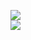 [![](https://img.shields.io/badge/Made%20With-Github%20Spray-lightgrey.svg?style=for-the-badge&logo=github)](https://github.com/Annihil/github-spray#793)  
[![](https://i.imgur.com/2DrTn0Z.gif)](https://github.com/Annihil/github-spray)